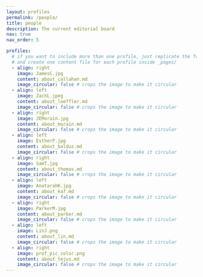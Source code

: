 ```yaml
---
layout: profiles
permalink: /people/
title: people
description: The current editorial board
nav: true
nav_order: 5

profiles:
  # if you want to include more than one profile, just replicate the following block
  # and create one content file for each profile inside _pages/
  - align: right
    image: JamesC.jpg 
    content: about_callahan.md
    image_circular: false # crops the image to make it circular
  - align: left
    image: ZachL.jpeg
    content: about_loeffler.md
    image_circular: false # crops the image to make it circular
  - align: right
    image: JEMorain.jpg
    content: about_morain.md
    image_circular: false # crops the image to make it circular
  - align: left
    image: EstherP.jpg
    content: about_balduz.md
    image_circular: false # crops the image to make it circular
  - align: right
    image: SamT.jpg
    content: about_thomas.md
    image_circular: false # crops the image to make it circular
  - align: left
    image: AnatarahK.jpg
    content: about_kaf.md
    image_circular: false # crops the image to make it circular
  - align: right
    image: ParkerM.jpg
    content: about_parker.md
    image_circular: false # crops the image to make it circular
  - align: left
    image: LinJ.png
    content: about_lin.md
    image_circular: false # crops the image to make it circular
  - align: right
    image: prof_pic_color.png
    content: about_tejus.md
    image_circular: false # crops the image to make it circular
---
```

